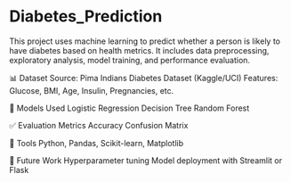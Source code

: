 # Diabetes_Prediction
This project uses machine learning to predict whether a person is likely to have diabetes based on health metrics. It includes data preprocessing, exploratory analysis, model training, and performance evaluation.

📊 Dataset
Source: Pima Indians Diabetes Dataset (Kaggle/UCI)
Features: Glucose, BMI, Age, Insulin, Pregnancies, etc.

🧠 Models Used
Logistic Regression
Decision Tree
Random Forest

✅ Evaluation Metrics
Accuracy
Confusion Matrix

🚀 Tools
Python, Pandas, Scikit-learn, Matplotlib

📌 Future Work
Hyperparameter tuning
Model deployment with Streamlit or Flask
